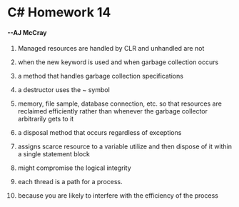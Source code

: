 # C# Homework 14

#### --AJ McCray

1. Managed resources are handled by CLR and unhandled are not

2. when the new keyword is used and when garbage collection occurs

3. a method that handles garbage collection specifications

4. a destructor uses the ~ symbol

5. memory, file sample, database connection, etc. so that resources are reclaimed efficiently rather than whenever the garbage collector arbitrarily gets to it

6. a disposal method that occurs regardless of exceptions

7. assigns scarce resource to a variable utilize and then dispose of it within a single statement block

8. might compromise the logical integrity

9. each thread is a path for a process.

10. because you are likely to interfere with the efficiency of the process
